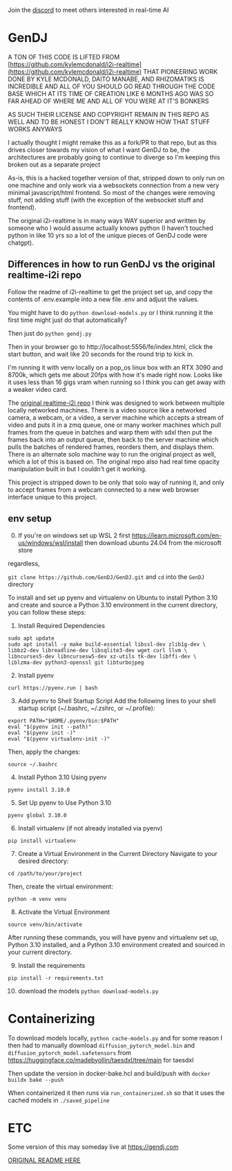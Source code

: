 Join the [discord](https://discord.gg/EtE9HFs2) to meet others interested in real-time AI

# GenDJ
A TON OF THIS CODE IS LIFTED FROM [https://github.com/kylemcdonald/i2i-realtime](https://github.com/kylemcdonald/i2i-realtime)
THAT PIONEERING WORK DONE BY KYLE MCDONALD, DAITO MANABE, AND RHIZOMATIKS IS INCREDIBLE AND ALL OF YOU SHOULD GO READ THROUGH THE CODE BASE WHICH AT ITS TIME OF CREATION LIKE 6 MONTHS AGO WAS SO FAR AHEAD OF WHERE ME AND ALL OF YOU WERE AT IT'S BONKERS

AS SUCH THEIR LICENSE AND COPYRIGHT REMAIN IN THIS REPO AS WELL AND TO BE HONEST I DON'T REALLY KNOW HOW THAT STUFF WORKS ANYWAYS

I actually thought I might remake this as a fork/PR to that repo, but as this drives closer towards my vision of what I want GenDJ to be, the architectures are probably going to continue to diverge so I'm keeping this broken out as a separate project

As-is, this is a hacked together version of that, stripped down to only run on one machine and only work via a websockets connection from a new very minimal javascript/html frontend. So most of the changes were removing stuff, not adding stuff (with the exception of the websocket stuff and frontend).

The original i2i-realtime is in many ways WAY superior and written by someone who I would assume actually knows python (I haven't touched python in like 10 yrs so a lot of the unique pieces of GenDJ code were chatgpt).

## Differences in how to run GenDJ vs the original realtime-i2i repo


Follow the readme of i2i-realtime to get the project set up, and copy the contents of .env.example into a new file .env and adjust the values. 

You might have to do `python download-models.py` or I think running it the first time might just do that automatically?

Then just do `python gendj.py`

Then in your browser go to http://localhost:5556/fe/index.html, click the start button, and wait like 20 seconds for the round trip to kick in.

I'm running it with venv locally on a pop_os linux box with an RTX 3090 and 8700k, which gets me about 20fps with how it's made right now. Looks like it uses less than 16 gigs vram when running so I think you can get away with a weaker video card.

The [original realtime-i2i repo](https://github.com/kylemcdonald/i2i-realtime) I think was designed to work between multiple locally networked machines. There is a video source like a networked camera, a webcam, or a video, a server machine which accepts a stream of video and puts it in a zmq queue, one or many worker machines which pull frames from the queue in batches and warp them with sdxl then put the frames back into an output queue, then back to the server machine which pulls the batches of rendered frames, reorders them, and displays them. There is an alternate solo machine way to run the original project as well, which a lot of this is based on. The original repo also had real time opacity manipulation built in but I couldn't get it working.

This project is stripped down to be only that solo way of running it, and only to accept frames from a webcam connected to a new web browser interface unique to this project.

## env setup
0. If you're on windows set up WSL 2 first https://learn.microsoft.com/en-us/windows/wsl/install then download ubuntu 24.04 from the microsoft store

regardless,

`git clone https://github.com/GenDJ/GenDJ.git` 
and `cd` into the `GenDJ` directory

To install and set up pyenv and virtualenv on Ubuntu to install Python 3.10 and create and source a Python 3.10 environment in the current directory, you can follow these steps:

1. Install Required Dependencies

```
sudo apt update
sudo apt install -y make build-essential libssl-dev zlib1g-dev \
libbz2-dev libreadline-dev libsqlite3-dev wget curl llvm \
libncurses5-dev libncursesw5-dev xz-utils tk-dev libffi-dev \
liblzma-dev python3-openssl git libturbojpeg
```
2. Install pyenv
```
curl https://pyenv.run | bash
```
3. Add pyenv to Shell Startup Script
Add the following lines to your shell startup script (~/.bashrc, ~/.zshrc, or ~/.profile):
```
export PATH="$HOME/.pyenv/bin:$PATH"
eval "$(pyenv init --path)"
eval "$(pyenv init -)"
eval "$(pyenv virtualenv-init -)"
```
Then, apply the changes:

```
source ~/.bashrc
```
4. Install Python 3.10 Using pyenv
```
pyenv install 3.10.0
```
5. Set Up pyenv to Use Python 3.10
```
pyenv global 3.10.0
```
6. Install virtualenv (if not already installed via pyenv)
```
pip install virtualenv
```
7. Create a Virtual Environment in the Current Directory
Navigate to your desired directory:
```
cd /path/to/your/project
```
Then, create the virtual environment:

```
python -m venv venv
```

8. Activate the Virtual Environment
```
source venv/bin/activate
```
After running these commands, you will have pyenv and virtualenv set up, Python 3.10 installed, and a Python 3.10 environment created and sourced in your current directory.

9. Install the requirements
```
pip install -r requirements.txt
```
10. download the models
`python download-models.py`

# Containerizing

To download models locally, `python cache-models.py` and for some reason I then had to manually download `diffusion_pytorch_model.bin` and `diffusion_pytorch_model.safetensors` from https://huggingface.co/madebyollin/taesdxl/tree/main for taesdxl 

Then update the version in docker-bake.hcl and build/push with `docker buildx bake --push`

When containerized it then runs via `run_containerized.sh` so that it uses the cached models in `./saved_pipeline`

# ETC

Some version of this may someday live at https://gendj.com

[ORIGINAL README HERE](https://github.com/kylemcdonald/i2i-realtime)
